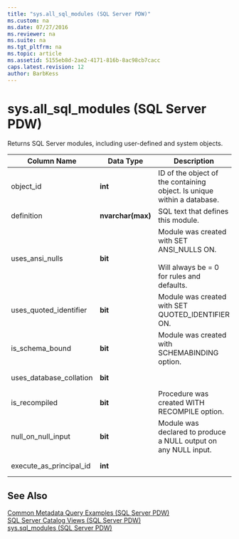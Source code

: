 ```yaml
---
title: "sys.all_sql_modules (SQL Server PDW)"
ms.custom: na
ms.date: 07/27/2016
ms.reviewer: na
ms.suite: na
ms.tgt_pltfrm: na
ms.topic: article
ms.assetid: 5155eb8d-2ae2-4171-816b-8ac98cb7cacc
caps.latest.revision: 12
author: BarbKess
---
```

# sys.all_sql_modules (SQL Server PDW)
Returns SQL Server modules, including user-defined and system objects.  
  
|Column Name|Data Type|Description|Range|  
|---------------|-------------|---------------|---------|  
|object_id|**int**|ID of the object of the containing object. Is unique within a database.||  
|definition|**nvarchar(max)**|SQL text that defines this module.||  
|uses_ansi_nulls|**bit**|Module was created with SET ANSI_NULLS ON.<br /><br />Will always be = 0 for rules and defaults.||  
|uses_quoted_identifier|**bit**|Module was created with SET QUOTED_IDENTIFIER ON.||  
|is_schema_bound|**bit**|Module was created with SCHEMABINDING option.||  
|uses_database_collation|**bit**||Always 0.|  
|is_recompiled|**bit**|Procedure was created WITH RECOMPILE option.|Always 0.|  
|null_on_null_input|**bit**|Module was declared to produce a NULL output on any NULL input.|Always 0.|  
|execute_as_principal_id|**int**||Always NULL.|  
  
## See Also  
[Common Metadata Query Examples &#40;SQL Server PDW&#41;](../../mpp/sqlpdw/common-metadata-query-examples-sql-server-pdw.md)  
[SQL Server Catalog Views &#40;SQL Server PDW&#41;](../../mpp/sqlpdw/sql-server-catalog-views-sql-server-pdw.md)  
[sys.sql_modules &#40;SQL Server PDW&#41;](../../mpp/sqlpdw/sys-sql-modules-sql-server-pdw.md)  
  
